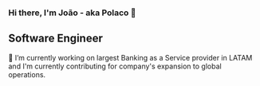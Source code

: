 ### Hi there, I'm João - aka Polaco 👋

## Software Engineer

🔭 I’m currently working on largest Banking as a Service provider in LATAM and I'm currently contributing for company's expansion to global operations.
